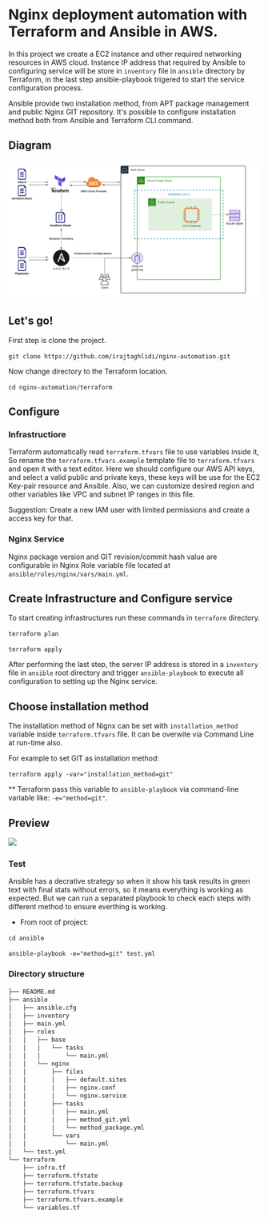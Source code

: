 # Nginx deployment automation with Terraform and Ansible in AWS.

In this project we create a EC2 instance and other required networking resources in AWS cloud. Instance IP address that required by Ansible to configuring service will be store in `inventory` file in `ansible` directory by Terraform, in the last step ansible-playbook trigered to start the service configuration process.

Ansible provide two installation method, from APT package management and public Nginx GIT repository. It's possible to configure installation method both from Ansible and Terraform CLI command.

## Diagram
![](docs/statics/diagram.png)

## Let's go!
First step is clone the project.
 
``` git clone https://github.com/irajtaghlidi/nginx-automation.git ```

Now change directory to the Terraform location.
 
``` cd nginx-automation/terraform ```

## Configure
### Infrastructiore
Terraform automatically read `terraform.tfvars` file to use variables inside it, So rename the `terraform.tfvars.example` template file to `terraform.tfvars` and open it with a text editor.
Here we should configure our AWS API keys, and select a valid public and private keys, these keys will be use for the EC2 Key-pair resource and Ansible. Also, we can customize desired region and other variables like VPC and subnet IP ranges in this file.

Suggestion: Create a new IAM user with limited permissions and create a access key for that.
 
 ### Nginx Service
 Nginx package version and GIT revision/commit hash value are configurable in Nginx Role variable file located at `ansible/roles/nginx/vars/main.yml`.
 
 ## Create Infrastructure and Configure service
 To start creating infrastructures run these commands in `terraform` directory.
 
 ``` terraform plan ```
 
 ``` terraform apply ```
 
 After performing the last step, the server IP address is stored in a `inventory` file in `ansible` root directory and trigger `ansible-playbook` to execute all configuration to setting up the Nginx service.


## Choose installation method

The installation method of Nignx can be set with `installation_method` variable inside `terraform.tfvars` file. It can be overwite via Command Line at run-time also.

For example to set GIT as installation method:

```terraform apply -var="installation_method=git"```

** Terraform pass this variable to `ansible-playbook` via command-line variable like: `-e="method=git"`.

## Preview

![](docs/statics/terraform-apply.gif)

### Test
Ansible has a decrative strategy so when it show his task results in green text with final stats without errors, so it means everything is working as expected. But we can run a separated playbook to check each steps with different method to ensure everthing is working.

* From root of project:

```cd ansible```

```ansible-playbook -e="method=git" test.yml```


### Directory structure

```
├── README.md
├── ansible
│   ├── ansible.cfg
│   ├── inventory
│   ├── main.yml
│   ├── roles
│   │   ├── base
│   │   │   └── tasks
│   │   │       └── main.yml
│   │   └── nginx
│   │       ├── files
│   │       │   ├── default.sites
│   │       │   ├── nginx.conf
│   │       │   └── nginx.service
│   │       ├── tasks
│   │       │   ├── main.yml
│   │       │   ├── method_git.yml
│   │       │   └── method_package.yml
│   │       └── vars
│   │           └── main.yml
│   └── test.yml
└── terraform
    ├── infra.tf
    ├── terraform.tfstate
    ├── terraform.tfstate.backup
    ├── terraform.tfvars
    ├── terraform.tfvars.example
    └── variables.tf
```
